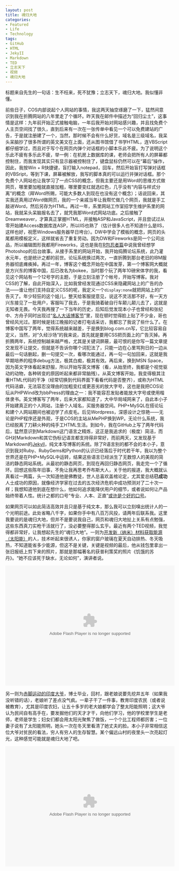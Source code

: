```yaml
---
layout: post
title: 魂归大地
categories:
- Featured
- Life
- Technology
tags:
- GitHub
- HTML
- JekyII
- Markdown
- TED
- 立志天下
- 视频
- 魂归大地
---
```


标题来自先生的一句话：生不枉来，死不犹豫；立志天下，魂归大地。我似懂非懂。

前些日子，COS内部说起个人网站的事情，我这两天抽空琢磨了一下，猛然间意识到我在折腾网站的八年里走了个循环。昨天我在邮件中描述为“回归尘土”，这事情是这样：九年前开始正式接触电脑，一年后我开始对网站感兴趣，并且找免费个人主页空间找了很久，直到后来有一次在一张传单中看见一个可以免费建站的广告，于是就注册建了一个，当然，那时候不会有什么好货，域名是三级域名，我呆头呆脑抄了很多所谓的英文美文在上面，还从图书馆借了书学HTML，连VBScript都仔细学过，而且对于写个在网页内弹个对话框的小脚本乐此不疲。为了说明这个乐此不疲有多乐此不疲，举一例：在机房上数据库的课，老师会把所有人的屏幕都控制住，而我发现其实只有显示器被控制住了，键盘鼠标仍然可以在“幕后”操作，因此，我按Win + R快捷键，盲打输入notepad，回车，然后开始盲打写弹对话框的VBSript，等到下课，屏幕被解放，我写的脚本真的可以运行并弹对话框。那个免费个人网站也让我学习了一点CSS的概念，但我主要还是用Word的思维方式做网页，哪里要加粗就直接加粗，哪里要变红就选红色，几乎没有“内容与样式分离”的概念（拜Word所赐，可能大多数人到现在也没有这个概念）；话说回来，其实我还真用过Word做网页，我的一个亲戚当年让我帮忙做几个网页，我就是手工敲进Word，然后另存为HTML。再过一年，系里网站工作室招学生维护系里的网站，我就呆头呆脑报名去了，就凭我那Word式网站功底。之后接触了Dreamweaver，才算真正掌握HTML，并接触ASP和JavaScript，并且尝试过从零开始建Access数据库连ASP，所以IIS也熟了（估计很多人也不知道什么是IIS，这样也好，祝愿Windows服务器早日垮台）。DW中学会了模板的概念，网页的头尾都用模板定义，这样就省去了重复劳动。因为DW和Fireworks是同一个公司出品，所以编辑图形我都用Fireworks，这也是我在[R包忍者篇](http://cos.name/2011/05/write-r-packages-like-a-ninja/)中说我曾经想学Photoshop的后台故事。从接手系里的网站开始，我开始捣腾论坛系统，此乃灌水元年，也是统计之都的前世。论坛系统换过两次，一直折腾到那台老旧的IBM服务器彻底瘫痪掉。再过一年，博客这个概念开始在中国发芽，第一个博客网大概就是方兴东的博客中国，后已改名为bokee，当时那个玩了两年10磅宋体字的我，看见这个网站有一个12号字的主题，于是立刻注册了个帐号，开始写博客。我对CSS的了解，自此开始深入，比如我曾经发现通过CSS来隐藏网站上的广告的办法——谁让他们支持自定义CSS的呢，我定义一个`display:none`就把网站上的广告灭了。年少轻狂的这个娃儿，整天给客服提意见，说这不灵活那不好，有一天方兴东接见了一批用户，客服叫了我去，于是我骑着破自行车颠儿颠儿去了，这就是无知者无畏。今天我再搜了一下当年的历史，后知后觉发现本小子也曾经和张纪中、方舟子同时出现过“[名人大话博客节](http://www.zjol.com.cn/05qianbao/system/2006/04/25/006589310.shtml)”里，现在顿时觉得脸上贴了不少金，哥也曾经风光过。那时候是钱江晚报的记者打电话采访，我都忘了我说了些什么了。在博客中国写了两年，觉得系统越来越差，于是换到blog.com.cn写，它比较容易自定义，当然，对“久经沙场”的我来说，首先就是要用CSS把页面上的广告灭掉。再折腾两年，系统控制越来越严格，尤其是关键词屏蔽，最可恨的是你写一篇文章提交发现不让提交，但就是不告诉你哪个词犯法了，只能一边在心里骂狗日的一边从最后一句话删起，删一句提交一次，看哪次能通过，再一句一句加回来，这就是我早期培养的程序debug方法，极其白痴，极其有效。再后来，换到MSN Space，因为英文字体看起来舒服，所以开始写英文博客（看，从始至终，我都是个视觉驱动的动物，各种转变的原因听起来都非常脑残）。从英文博客开始，我变得极其注重HTML代码的干净（经常切换到代码界面下看看代码是否整齐），或称为HTML代码洁癖，无法容忍没理由的加粗变红或更恶劣的放大字号，这也是我把COS论坛从PHPWind改为bbPress的理由之一：我不能容忍发贴者能放大字号或使用楷体隶书。英文博客写了两年，后来大家都知道了，大中华局域网来了，自此本小子开始建真正的个人网站，注册个人域名，买服务器空间。PHP+MySQL在搭论坛和建个人网站期间也被迫学了点皮毛。后见Wordpress，深感设计之惊艳——无论是PHP程序还是外观，于是COS的主站从MePHP换到WP。无论什么系统，我已经脱离了刀耕火种的纯手工HTML生活。到如今，我在GitHub上写了两年代码后，猛然意识到Markdown这门语言之精炼，这正是我追求的（极度）简洁，而GH对Markdown和其它伪标记语言都支持得非常好，而前两天，又发现基于Markdown的[Jekyll](https://github.com/mojombo/jekyll/)，纯文本写博客的系统。除了R语言别的都不会的本小子，意识到我对Ruby、RubyGems和Python的认识已经落后于时代若干年，我以为整个世界还是在PHP+MySQL中运转，结果这些语言已经派生了无数惊人的美观的简洁的静态网站系统。从最初的静态网页，到现在再回归静态网页，我走完一个了循环。回想这些陈年旧事，不免让我再思考乔布斯大人，关于他的报道，我大概就认真看过一两篇，头一次知道他是佛教徒，世人总喜欢盖棺论定，尤其爱总结**已成功**人士成功的原因，就像经济学家在过去的五次经济危机中成功预测对了二十次一样；我想知道他到底在想什么，他如何追求能降伏用户的细节，或者说如何让产品始终带着人性。统计之都的口号“专业、人本、正直”[或许是个好的口号](http://cos.name/2011/05/a-letter-to-yihui-xie-and-cos/)。

如果网页可以如此简洁高效并且只是基于纯文本，那么我可以立刻嗅出统计人的一个光明前途。此处省略八千字，如果你手中有八百万风投，请两年后联系我。这里我要说的是魂归大地，但并不是要说我自己，网页和魂归大地扯上关系有点勉强，这些东西真刀实枪干活就行了，没必要整得那么玄乎。最近有两个TED视频，我觉得都非常好，让我想起先生的“魂归大地”。一则为[开发新（纳米）材料获取能源（太阳能）](http://www.ted.com/talks/justin_hall_tipping_freeing_energy_from_the_grid.html)的人，技术听起来很诱人，你家的窗户玻璃在夏天自动排热、冬天吸热，不知道能省多少能源，但这不是关键，关键是视频的最后，他从钱包里拿出一张旧报纸上剪下来的照片，那就是那幅著名的获普利策奖的照片《饥饿的苏丹》。“她不应该死于缺水，无论如何”，演讲者说。

<object width="526" height="374">
<param name="movie" value="http://video.ted.com/assets/player/swf/EmbedPlayer.swf"></param>
<param name="allowFullScreen" value="true" />
<param name="allowScriptAccess" value="always"/>
<param name="wmode" value="transparent"></param>
<param name="bgColor" value="#ffffff"></param>
<param name="flashvars" value="vu=http://video.ted.com/talk/stream/2011G/Blank/JustinHallTipping_2011G-320k.mp4&su=http://images.ted.com/images/ted/tedindex/embed-posters/JustinHallTipping_2011G-embed.jpg&vw=512&vh=288&ap=0&ti=1249&lang=&introDuration=15330&adDuration=4000&postAdDuration=830&adKeys=talk=justin_hall_tipping_freeing_energy_from_the_grid;year=2011;theme=a_greener_future;theme=tales_of_invention;theme=the_rise_of_collaboration;event=TEDGlobal+2011;tag=energy;tag=entrepreneur;tag=environment;tag=science;tag=technology;&preAdTag=tconf.ted/embed;tile=1;sz=512x288;" />
<embed src="http://video.ted.com/assets/player/swf/EmbedPlayer.swf" pluginspace="http://www.macromedia.com/go/getflashplayer" type="application/x-shockwave-flash" wmode="transparent" bgColor="#ffffff" width="526" height="374" allowFullScreen="true" allowScriptAccess="always" flashvars="vu=http://video.ted.com/talk/stream/2011G/Blank/JustinHallTipping_2011G-320k.mp4&su=http://images.ted.com/images/ted/tedindex/embed-posters/JustinHallTipping_2011G-embed.jpg&vw=512&vh=288&ap=0&ti=1249&lang=&introDuration=15330&adDuration=4000&postAdDuration=830&adKeys=talk=justin_hall_tipping_freeing_energy_from_the_grid;year=2011;theme=a_greener_future;theme=tales_of_invention;theme=the_rise_of_collaboration;event=TEDGlobal+2011;tag=energy;tag=entrepreneur;tag=environment;tag=science;tag=technology;&preAdTag=tconf.ted/embed;tile=1;sz=512x288;"></embed>
</object>

另一则为[赤脚运动的印度大爷](http://www.ted.com/talks/bunker_roy.html)，博士毕业，回村，跟老娘说要先挖井五年（如果我没听错的话），老娘听了差点没气疯。一辈子干了一件事，教育印度农民（或者说被教育），尤其是印度农妇，让五十多岁的老大娘都学会了整太阳能照明；这大爷认为民间自有高手在，要发掘他们的天才才干，向他们学习，他的学校里学生是老师，老师是学生；妇女们都会用太阳光聚焦了做饭，一个个比工程师都厉害；一位妻子说有了太阳能照明，她头一次在冬天里看清了她丈夫的脸。本小子非常相信这位大爷对贫民的看法，穷人有穷人的生存智慧。某个偏远山村的夜里头一次亮起灯光，这种感觉可能就是魂归大地了吧。

<object width="526" height="374">
<param name="movie" value="http://video.ted.com/assets/player/swf/EmbedPlayer.swf"></param>
<param name="allowFullScreen" value="true" />
<param name="allowScriptAccess" value="always"/>
<param name="wmode" value="transparent"></param>
<param name="bgColor" value="#ffffff"></param>
<param name="flashvars" value="vu=http://video.ted.com/talk/stream/2011G/Blank/BunkerRoy_2011G-320k.mp4&su=http://images.ted.com/images/ted/tedindex/embed-posters/BunkerRoy_2011G-embed.jpg&vw=512&vh=288&ap=0&ti=1248&lang=&introDuration=15330&adDuration=4000&postAdDuration=830&adKeys=talk=bunker_roy;year=2011;theme=master_storytellers;theme=not_business_as_usual;theme=the_creative_spark;theme=how_we_learn;event=TEDGlobal+2011;tag=culture;tag=development;tag=education;tag=global+issues;tag=invention;tag=women;&preAdTag=tconf.ted/embed;tile=1;sz=512x288;" />
<embed src="http://video.ted.com/assets/player/swf/EmbedPlayer.swf" pluginspace="http://www.macromedia.com/go/getflashplayer" type="application/x-shockwave-flash" wmode="transparent" bgColor="#ffffff" width="526" height="374" allowFullScreen="true" allowScriptAccess="always" flashvars="vu=http://video.ted.com/talk/stream/2011G/Blank/BunkerRoy_2011G-320k.mp4&su=http://images.ted.com/images/ted/tedindex/embed-posters/BunkerRoy_2011G-embed.jpg&vw=512&vh=288&ap=0&ti=1248&lang=&introDuration=15330&adDuration=4000&postAdDuration=830&adKeys=talk=bunker_roy;year=2011;theme=master_storytellers;theme=not_business_as_usual;theme=the_creative_spark;theme=how_we_learn;event=TEDGlobal+2011;tag=culture;tag=development;tag=education;tag=global+issues;tag=invention;tag=women;&preAdTag=tconf.ted/embed;tile=1;sz=512x288;"></embed>
</object>


